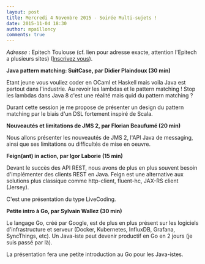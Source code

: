 ```yaml
---
layout: post
title: Mercredi 4 Novembre 2015 - Soirée Multi-sujets !
date: 2015-11-04 18:30
author: mpailloncy
comments: true
---
```


_Adresse_ : Epitech Toulouse (cf. lien pour adresse exacte, attention l'Epitech a plusieurs sites) ([Inscrivez vous](http://www.meetup.com/fr/Toulouse-Java-User-Group/events/225707436/)).

**Java pattern matching: SuitCase, par Didier Plaindoux (30 min)**

Etant jeune vous vouliez coder en OCaml et Haskell mais voila Java est partout dans l'industrie. Au revoir les lambdas et le pattern matching ! Stop les lambdas dans Java 8 c'est une réalité mais quid du pattern matching ?

Durant cette session je me propose de présenter un design du pattern matching par le biais d'un DSL fortement inspiré de Scala.

**Nouveautés et limitations de JMS 2, par Florian Beaufumé (20 min)**

Nous allons présenter les nouveautés de JMS 2, l'API Java de messaging, ainsi que ses limitations ou difficultés de mise en oeuvre.

**Feign(ant) in action, par Igor Laborie (15 min)**

Devant le succès des API REST, nous avons de plus en plus souvent besoin d'implémenter des clients REST en Java.
Feign est une alternative aux solutions plus classique comme http-client, fluent-hc, JAX-RS client (Jersey).

C'est une présentation du type LiveCoding.

**Petite intro à Go, par Sylvain Wallez (30 min)**

Le langage Go, créé par Google, est de plus en plus présent sur les logiciels d'infrastructure et serveur (Docker, Kubernetes, InfluxDB, Grafana, SyncThings, etc).
Un Java-iste peut devenir productif en Go en 2 jours (je suis passé par là).

La présentation fera une petite introduction au Go pour les Java-istes.
